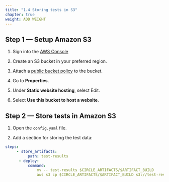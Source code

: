 ```yaml
---
title: "1.4 Storing tests in S3"
chapter: true
weight: ADD WEIGHT
---
```


## Step 1 &mdash; Setup Amazon S3

1. Sign into the [AWS Console](https://console.aws.amazon.com/console/home)

2. Create an S3 bucket in your preferred region.

3. Attach a [public bucket policy](https://docs.aws.amazon.com/AmazonS3/latest/userguide/access-policy-language-overview.html) to the bucket.

4. Go to **Properties**.

5. Under **Static website hosting**, select Edit.

6. Select **Use this bucket to host a website**.    

## Step 2 &mdash; Store tests in Amazon S3

1. Open the `config.yaml` file.

2. Add a section for storing the test data:

```YAML
steps:
     - store_artifacts:
          path: test-results
      - deploy:
          command: 
              mv -- test-results $CIRCLE_ARTIFACTS/$ARTIFACT_BUILD
              aws s3 cp $CIRCLE_ARTIFACTS/$ARTIFACT_BUILD s3://test-results-bohrman/test-data/ --metadata {\"git_sha1\":\"$CIRCLE_SHA1\"}
```